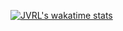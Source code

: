 
[![JVRL's wakatime stats](https://github-readme-stats-JVRL18.app/api/wakatime?username=JVRL18&layout=compact&langs_count=6)](https://github.com/JVRL18?tab=repositories)
